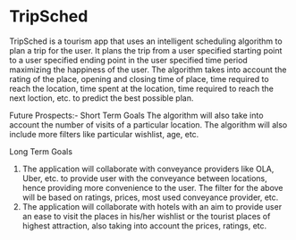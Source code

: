 # TripSched
TripSched is a tourism app that uses an intelligent scheduling algorithm to plan a trip for the user. It plans the trip from a user specified starting point to a user specified ending point in the user specified time period maximizing the happiness of the user.
The algorithm takes into account the rating of the place, opening and closing time of place, time required to reach the location, time spent at the location, time required to reach the next loction, etc. to predict the best possible plan.

Future Prospects:-
Short Term Goals
The algorithm will also take into account the number of visits of a particular location.
The algorithm will also include more filters like particular wishlist, age, etc.

Long Term Goals
1. The application will collaborate with conveyance providers like OLA, Uber, etc. to provide user with the conveyance between locations, hence providing more convenience to the user.
The filter for the above will be based on ratings, prices, most used conveyance provider, etc.
2. The application will collaborate with hotels with an aim to provide user an ease to visit the places in his/her wishlist or the tourist places of highest attraction, also taking into account the prices, ratings, etc.



